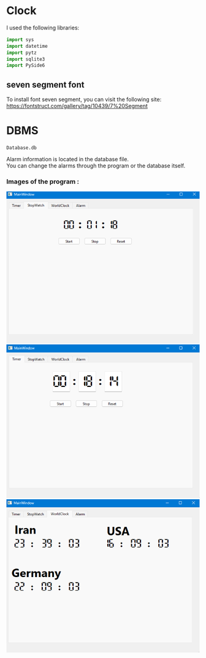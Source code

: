 # Clock
I used the following libraries:
```python
import sys
import datetime
import pytz
import sqlite3
import PySide6
```
## seven segment font
To install font seven segment, you can visit the following site:
https://fontstruct.com/gallery/tag/10439/7%20Segment

# DBMS
```
Database.db
```
Alarm information is located in the database file.\
You can change the alarms through the program or the database itself.
### Images of the program :
![](https://github.com/Moein-Moatali-2006/Pylearn7/blob/main/GUI/Assignment%2025/IMG/stopwatch.jpg)
![](https://github.com/Moein-Moatali-2006/Pylearn7/blob/main/GUI/Assignment%2025/IMG/timer.jpg)
![](https://github.com/Moein-Moatali-2006/Pylearn7/blob/main/GUI/Assignment%2025/IMG/worldclock.jpg)